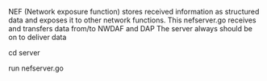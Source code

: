 NEF (Network exposure function) stores received information as structured data and exposes it to other network functions.
This nefserver.go receives and transfers data from/to NWDAF and DAP
The server always should be on to deliver data

cd server

run nefserver.go
